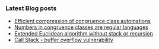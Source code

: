 ### Latest Blog posts
<!-- BLOG-POST-LIST:START -->
- [Efficient compression of congruence class automations](https://zerobone.net/blog/cs/2020-09-01-compressing-congruence-automata/)
- [Numbers in congruence classes are regular languages](https://zerobone.net/blog/cs/2020-08-29-numbers-are-regular-languages/)
- [Extended Euclidean algorithm without stack or recursion](https://zerobone.net/blog/cs/2020-02-21-non-recursive-extended-euklidian-algorithm/)
- [Call Stack - buffer overflow vulnerability](https://zerobone.net/blog/cs/2019-06-30-call-stack-buffer-overflow/)
<!-- BLOG-POST-LIST:END -->

<!--
**ZeroBone/ZeroBone** is a ✨ _special_ ✨ repository because its `README.md` (this file) appears on your GitHub profile.

Here are some ideas to get you started:

- 🔭 I’m currently working on ...
- 🌱 I’m currently learning ...
- 👯 I’m looking to collaborate on ...
- 🤔 I’m looking for help with ...
- 💬 Ask me about ...
- 📫 How to reach me: ...
- 😄 Pronouns: ...
- ⚡ Fun fact: ...
-->
